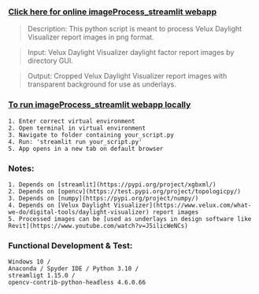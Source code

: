 ### [Click here for online imageProcess_streamlit webapp](https://jpstaub-imageprocess-streamlit-imageprocess-streamlit-m0xso8.streamlit.app/)

> Description: This python script is meant to process Velux Daylight Visualizer report images in png format.

> Input: Velux Daylight Visualizer daylight factor report images by directory GUI.

> Output: Cropped Velux Daylight Visualizer report images with transparent background for use as underlays.

### [To run imageProcess_streamlit webapp locally](https://docs.streamlit.io/knowledge-base/using-streamlit/how-do-i-run-my-streamlit-script)
	1. Enter correct virtual environment
	2. Open terminal in virtual environment
	3. Navigate to folder containing your_script.py
	4. Run: 'streamlit run your_script.py'
	5. App opens in a new tab on default browser

### Notes:

    1. Depends on [streamlit](https://pypi.org/project/xgbxml/)
    2. Depends on [opencv](https://test.pypi.org/project/topologicpy/)
    3. Depends on [numpy](https://pypi.org/project/numpy/)
    4. Depends on [Velux Daylight Visualizer](https://www.velux.com/what-we-do/digital-tools/daylight-visualizer) report images 
    5. Processed images can be [used as underlays in design software like Revit](https://www.youtube.com/watch?v=J5ilicWeNCs)

### Functional Development & Test:
    Windows 10 /
    Anaconda / Spyder IDE / Python 3.10 /
    streamligt 1.15.0 /
    opencv-contrib-python-headless 4.6.0.66
